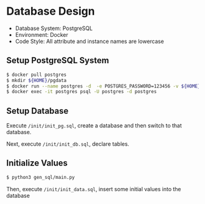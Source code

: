 # Database Design

*   Database System: PostgreSQL
*   Environment: Docker
*   Code Style: All attribute and instance names are lowercase

## Setup PostgreSQL System

```bash
$ docker pull postgres
$ mkdir ${HOME}/pgdata
$ docker run --name postgres -d  -e POSTGRES_PASSWORD=123456 -v ${HOME}/pgdata/:/var/lib/postgresql/data -p 5432:5432 postgres
$ docker exec -it postgres psql -U postgres -d postgres
```

## Setup Database

Execute `/init/init_pg.sql`, create a database and then switch to that database.

Next, execute `/init/init_db.sql`, declare tables.

## Initialize Values

```bash
$ python3 gen_sql/main.py
```

Then, execute `/init/init_data.sql`, insert some initial values into the database